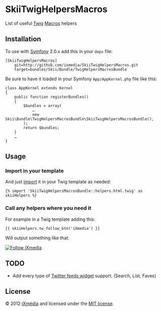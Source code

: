# SkiiTwigHelpersMacros

List of useful [Twig](http://twig.sensiolabs.org) [Macros](http://twig.sensiolabs.org/doc/tags/macro.html) helpers

## Installation

To use with [Symfony](http://symfony.com) 2.0.x add this in your `deps` file:

	[SkiiTwigHelpersMacros]
		git=http://github.com/ixmedia/SkiiTwigHelpersMacros.git
		target=bundles/Skii/Bundle/TwigHelpersMacrosBundle

Be sure to have it loaded in your Symfony `App/AppKernel.php` file like this:

	class AppKernel extends Kernel
	{
		public function registerBundles()
		{
			$bundles = array(
				…
				new Skii\Bundle\TwigHelpersMacrosBundle\SkiiTwigHelpersMacrosBundle(),
			);
			return $bundles;
		}
		…
	}

## Usage

### Import in your template

And just [import](http://twig.sensiolabs.org/doc/tags/import.html) it in your Twig template as needed:

	{% import 'SkiiTwigHelpersMacrosBundle::helpers.html.twig' as skiiHelpers %}

### Call any helpers where you need it

For example in a Twig template adding this:

	{{ skiiHelpers.tw_follow_btn('iXmedia') }}

Will output something like that:

[![Follow iXmedia](http://f.cl.ly/items/3O3k2c1a393a0d3E2U0U/follow-ixmedia.png)](https://twitter.com/intent/follow?original_referer=http%3A%2F%2Fplatform.twitter.com%2Fwidgets%2Ffollow_button.1335513764.html&region=follow_link&screen_name=iXmedia&source=followbutton&variant=2.0)

## TODO

* Add every type of [Twitter feeds widget](http://twitter.com/about/resources/widgets) support. (Search, List, Faves)

## License

© 2012 [iXmédia](http://www.ixmedia.com) and licensed under the [MIT license](https://github.com/ixmedia/SkiiTwigHelpersMacros/blob/master/LICENSE).